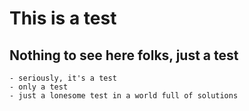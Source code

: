 # This is a test
## Nothing to see here folks, just a test
    - seriously, it's a test
    - only a test
    - just a lonesome test in a world full of solutions

    